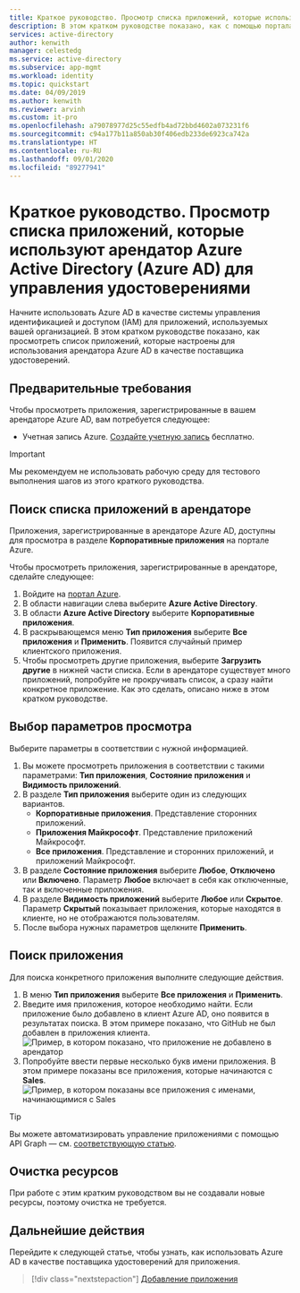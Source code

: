 ```yaml
---
title: Краткое руководство. Просмотр списка приложений, которые используют арендатор Azure Active Directory (Azure AD) для управления удостоверениями
description: В этом кратком руководстве показано, как с помощью портала Azure можно просмотреть список приложений, зарегистрированных для использования арендатора Azure Active Directory (Azure AD) для управления удостоверениями.
services: active-directory
author: kenwith
manager: celestedg
ms.service: active-directory
ms.subservice: app-mgmt
ms.workload: identity
ms.topic: quickstart
ms.date: 04/09/2019
ms.author: kenwith
ms.reviewer: arvinh
ms.custom: it-pro
ms.openlocfilehash: a79078977d25c55edfb4ad72bbd4602a073231f6
ms.sourcegitcommit: c94a177b11a850ab30f406edb233de6923ca742a
ms.translationtype: HT
ms.contentlocale: ru-RU
ms.lasthandoff: 09/01/2020
ms.locfileid: "89277941"
---
```

# <a name="quickstart-view-the-list-of-applications-that-are-using-your-azure-active-directory-azure-ad-tenant-for-identity-management"></a>Краткое руководство. Просмотр списка приложений, которые используют арендатор Azure Active Directory (Azure AD) для управления удостоверениями

Начните использовать Azure AD в качестве системы управления идентификацией и доступом (IAM) для приложений, используемых вашей организацией. В этом кратком руководстве показано, как просмотреть список приложений, которые настроены для использования арендатора Azure AD в качестве поставщика удостоверений.

## <a name="prerequisites"></a>Предварительные требования

Чтобы просмотреть приложения, зарегистрированные в вашем арендаторе Azure AD, вам потребуется следующее:

- Учетная запись Azure. [Создайте учетную запись](https://azure.microsoft.com/free/?WT.mc_id=A261C142F) бесплатно.

>[!IMPORTANT]
>Мы рекомендуем не использовать рабочую среду для тестового выполнения шагов из этого краткого руководства.

## <a name="find-the-list-of-applications-in-your-tenant"></a>Поиск списка приложений в арендаторе

Приложения, зарегистрированные в арендаторе Azure AD, доступны для просмотра в разделе **Корпоративные приложения** на портале Azure.

Чтобы просмотреть приложения, зарегистрированные в арендаторе, сделайте следующее:

1. Войдите на [портал Azure](https://portal.azure.com).
2. В области навигации слева выберите **Azure Active Directory**.
3. В области **Azure Active Directory** выберите **Корпоративные приложения**.
4. В раскрывающемся меню **Тип приложения** выберите **Все приложения** и **Применить**. Появится случайный пример клиентского приложения.
5. Чтобы просмотреть другие приложения, выберите **Загрузить другие** в нижней части списка. Если в арендаторе существует много приложений, попробуйте не прокручивать список, а сразу найти конкретное приложение. Как это сделать, описано ниже в этом кратком руководстве.

## <a name="select-viewing-options"></a>Выбор параметров просмотра

Выберите параметры в соответствии с нужной информацией.

1. Вы можете просмотреть приложения в соответствии с такими параметрами: **Тип приложения**, **Состояние приложения** и **Видимость приложений**.
2. В разделе **Тип приложения** выберите один из следующих вариантов.
    - **Корпоративные приложения**. Представление сторонних приложений.
    - **Приложения Майкрософт**. Представление приложений Майкрософт.
    - **Все приложения**. Представление и сторонних приложений, и приложений Майкрософт.
3. В разделе **Состояние приложения** выберите **Любое**, **Отключено** или **Включено**. Параметр **Любое** включает в себя как отключенные, так и включенные приложения.
4. В разделе **Видимость приложений** выберите **Любое** или **Скрытое**. Параметр **Скрытый** показывает приложения, которые находятся в клиенте, но не отображаются пользователям.
5. После выбора нужных параметров щелкните **Применить**.

## <a name="search-for-an-application"></a>Поиск приложения

Для поиска конкретного приложения выполните следующие действия.

1. В меню **Тип приложения** выберите **Все приложения** и **Применить**.
2. Введите имя приложения, которое необходимо найти. Если приложение было добавлено в клиент Azure AD, оно появится в результатах поиска. В этом примере показано, что GitHub не был добавлен в приложения клиента.
    ![Пример, в котором показано, что приложение не добавлено в арендатор](media/view-applications-portal/search-for-tenant-application.png)
3. Попробуйте ввести первые несколько букв имени приложения. В этом примере показаны все приложения, которые начинаются с **Sales**.
    ![Пример, в котором показаны все приложения с именами, начинающимися с Sales](media/view-applications-portal/search-by-prefix.png)


> [!TIP]
> Вы можете автоматизировать управление приложениями с помощью API Graph — см. [соответствующую статью](https://docs.microsoft.com/graph/application-saml-sso-configure-api).


## <a name="clean-up-resources"></a>Очистка ресурсов

При работе с этим кратким руководством вы не создавали новые ресурсы, поэтому очистка не требуется.

## <a name="next-steps"></a>Дальнейшие действия

Перейдите к следующей статье, чтобы узнать, как использовать Azure AD в качестве поставщика удостоверений для приложения.
> [!div class="nextstepaction"]
> [Добавление приложения](add-application-portal.md)
